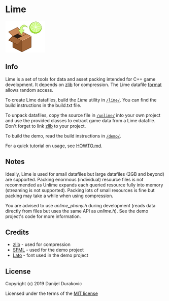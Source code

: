 # Lime

![Lime](/lime.png?raw=true)

## Info

Lime is a set of tools for data and asset packing intended for C++ game development. It depends on [zlib](https://zlib.net/) for compression. The Lime datafile [format](format.txt) allows random access.

To create Lime datafiles, build the *Lime* utility in [`/lime/`](/lime/). You can find the build instructions in the build.txt file.

To unpack datafiles, copy the source file in [`/unlime/`](/unlime/) into your own project and use the provided classes to extract game data from a Lime datafile. Don't forget to link [zlib](https://zlib.net/) to your project.

To build the demo, read the build instructions in [`/demo/`](/demo/).

For a quick tutorial on usage, see [HOWTO.md](/howto/HOWTO.md).

## Notes

Ideally, Lime is used for small datafiles but large datafiles (2GB and beyond) are supported. Packing enormous (individual) resource files is not recommended as Unlime expands each queried resource fully into memory (streaming is not supported). Packing lots of small resources is fine but packing may take a while when using compression.

You are advised to use *unlime_phony.h* during development (reads data directly from files but uses the same API as *unlime.h*). See the demo project's code for more information.

## Credits

- [zlib](https://zlib.net/) - used for compression
- [SFML](https://www.sfml-dev.org/) - used for the demo project
- [Lato](https://fonts.google.com/specimen/Lato) - font used in the demo project

## License

Copyright (c) 2019 Danijel Durakovic

Licensed under the terms of the [MIT license](LICENSE)
